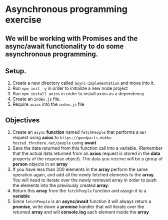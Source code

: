 # Asynchronous programming exercise

## We will be working with Promises and the async/await functionality to do some asynchronous programming.

## Setup.

1. Create a new directory called ```async-implementation``` and move into it.
2. Run ```npm init -y``` in order to initialize a new node project
3. Run ```npm install axios``` in order to install axios as a dependency
4. Create an ```index.js``` file.
5. Require ```axios``` into the ```index.js``` file

## Objectives

1. Create an ```async``` **function** named ```fetchPeople``` that performs a ```GET``` request using **axios** to ```https://goodparts.dokku-hosted.thruhere.net/people``` using **await**
2. Save the data returned from this function call into a variable. (Remember that the actual data returned from an **axios** request is stored in the **data** property of the response object). The data you receive will be a group of **person** objects in an **array**
3. If you have less than 200 elements in the **array** perform the same operation again, and add all the newly fetched elements to the **array**. You will need to iterate over the newly retrieved array in order to push the elements into the previously created **array**.
4. Return this **array** from the ```fetchPeople``` function and assign it to a **variable**
5. Since ```fetchPeople``` is an **async/await** function it will always return a **promise**, write down a **promise** handler that will iterate over the returned **array** and will **console.log** each element inside the **array**
